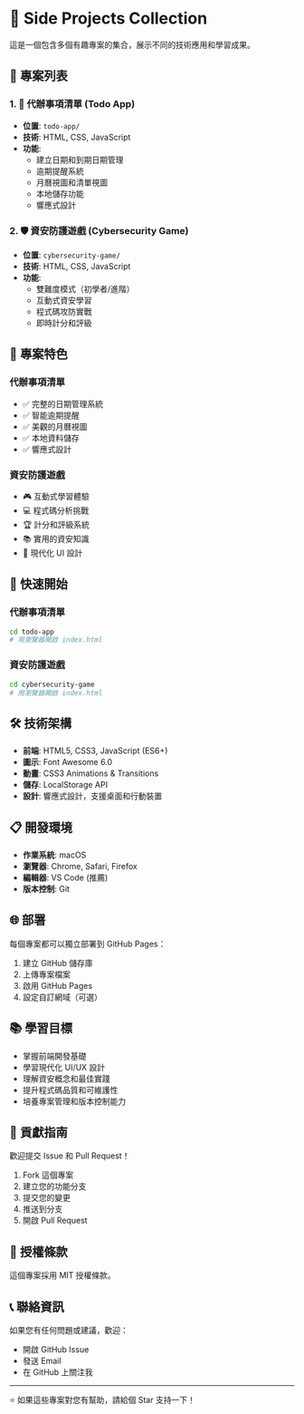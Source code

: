 # 🚀 Side Projects Collection

這是一個包含多個有趣專案的集合，展示不同的技術應用和學習成果。

## 📁 專案列表

### 1. 📝 代辦事項清單 (Todo App)
- **位置**: `todo-app/`
- **技術**: HTML, CSS, JavaScript
- **功能**: 
  - 建立日期和到期日期管理
  - 逾期提醒系統
  - 月曆視圖和清單視圖
  - 本地儲存功能
  - 響應式設計

### 2. 🛡️ 資安防護遊戲 (Cybersecurity Game)
- **位置**: `cybersecurity-game/`
- **技術**: HTML, CSS, JavaScript
- **功能**:
  - 雙難度模式（初學者/進階）
  - 互動式資安學習
  - 程式碼攻防實戰
  - 即時計分和評級

## 🎯 專案特色

### 代辦事項清單
- ✅ 完整的日期管理系統
- ✅ 智能逾期提醒
- ✅ 美觀的月曆視圖
- ✅ 本地資料儲存
- ✅ 響應式設計

### 資安防護遊戲
- 🎮 互動式學習體驗
- 💻 程式碼分析挑戰
- 🏆 計分和評級系統
- 📚 實用的資安知識
- 🎨 現代化 UI 設計

## 🚀 快速開始

### 代辦事項清單
```bash
cd todo-app
# 用瀏覽器開啟 index.html
```

### 資安防護遊戲
```bash
cd cybersecurity-game
# 用瀏覽器開啟 index.html
```

## 🛠️ 技術架構

- **前端**: HTML5, CSS3, JavaScript (ES6+)
- **圖示**: Font Awesome 6.0
- **動畫**: CSS3 Animations & Transitions
- **儲存**: LocalStorage API
- **設計**: 響應式設計，支援桌面和行動裝置

## 📋 開發環境

- **作業系統**: macOS
- **瀏覽器**: Chrome, Safari, Firefox
- **編輯器**: VS Code (推薦)
- **版本控制**: Git

## 🌐 部署

每個專案都可以獨立部署到 GitHub Pages：

1. 建立 GitHub 儲存庫
2. 上傳專案檔案
3. 啟用 GitHub Pages
4. 設定自訂網域（可選）

## 📚 學習目標

- 掌握前端開發基礎
- 學習現代化 UI/UX 設計
- 理解資安概念和最佳實踐
- 提升程式碼品質和可維護性
- 培養專案管理和版本控制能力

## 🤝 貢獻指南

歡迎提交 Issue 和 Pull Request！

1. Fork 這個專案
2. 建立您的功能分支
3. 提交您的變更
4. 推送到分支
5. 開啟 Pull Request

## 📄 授權條款

這個專案採用 MIT 授權條款。

## 📞 聯絡資訊

如果您有任何問題或建議，歡迎：
- 開啟 GitHub Issue
- 發送 Email
- 在 GitHub 上關注我

---

⭐ 如果這些專案對您有幫助，請給個 Star 支持一下！ 